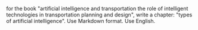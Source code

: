 for the book "artificial intelligence and transportation the role of intelligent technologies in transportation planning and design", write a chapter: "types of artificial intelligence". Use Markdown format. Use English.
